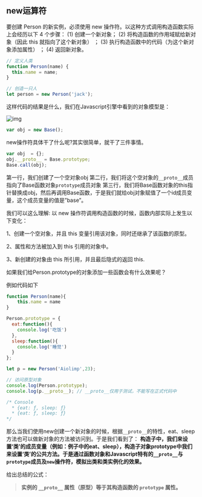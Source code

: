 ## new运算符

要创建 Person 的新实例，必须使用 new 操作符。以这种方式调用构造函数实际上会经历以下 4
个步骤：
(1) 创建一个新对象；
(2) 将构造函数的作用域赋给新对象（因此 this 就指向了这个新对象） ；
(3) 执行构造函数中的代码（为这个新对象添加属性） ；
(4) 返回新对象。

```js
// 定义人类
function Person(name) {
  this.name = name;
}

// 创造一只人
let person = new Person('jack');
```

这样代码的结果是什么，我们在Javascript引擎中看到的对象模型是：

![img](http://coolshell.cn/wp-content/uploads/2012/02/joo_3.png)

```js
var obj = new Base();
```

new操作符具体干了什么呢?其实很简单，就干了三件事情。

```js
var obj  = {};
obj.__proto__ = Base.prototype;
Base.call(obj);
```

第一行，我们创建了一个空对象obj
第二行，我们将这个空对象的`__proto__`成员指向了Base函数对象`prototype`成员对象
第三行，我们将Base函数对象的this指针替换成obj，然后再调用Base函数，于是我们就给obj对象赋值了一个id成员变量，这个成员变量的值是”base”。

我们可以这么理解: 以 new 操作符调用构造函数的时候，函数内部实际上发生以下变化：

1、创建一个空对象，并且 this 变量引用该对象，同时还继承了该函数的原型。

2、属性和方法被加入到 this 引用的对象中。

3、新创建的对象由 this 所引用，并且最后隐式的返回 this.

如果我们给Person.prototype的对象添加一些函数会有什么效果呢？

例如代码如下

```js
function Person(name){
    this.name = name
}

Person.prototype = {
  eat:function(){
    console.log('吃饭')
  },
  sleep:function(){
    console.log('睡觉')
  }
};

let p = new Person('Aiolimp',23);

// 访问原型对象
console.log(Person.prototype);
console.log(p.__proto__); // __proto__仅用于测试，不能写在正式代码中

/* Console
  * {eat: ƒ, sleep: ƒ}
  * {eat: ƒ, sleep: ƒ}
*/
```

那么当我们使用new创建一个新对象的时候，根据`__proto__`的特性，eat、sleep方法也可以做新对象的方法被访问到。于是我们看到了：
**构造子中，我们来设置‘类’的成员变量（例如：例子中的eat、sleep），构造子对象prototype中我们来设置‘类’的公共方法。于是通过函数对象和Javascript特有的`__proto__`与`prototype`成员及`new`操作符，模拟出类和类实例化的效果。**

给出总结的公式：

> **实例的 `__proto__` 属性（原型）等于其构造函数的 `prototype` 属性。**
